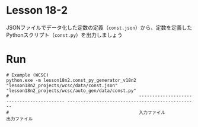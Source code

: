 # Lesson 18-2

JSONファイルでデータ化した定数の定義（`const.json`）から、定数を定義したPythonスクリプト（`const.py`）を出力しましょう  

# Run

```shell
# Example (WCSC)
python.exe -m lesson18n2.const_py_generator_v18n2 "lesson18n2_projects/wcsc/data/const.json" "lesson18n2_projects/wcsc/auto_gen/data/const.py"
#                                                 ------------------------------------------ -------------------------------------------------
#                                                 入力ファイル                                 出力ファイル
```
